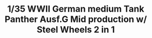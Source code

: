 ---
layout: product
title: "1/35  WWII German medium Tank   Panther Ausf.G  Mid  production w/ Steel Wheels 2 in 1"
price: "7800" 
desc: "Maketa"
img_path: "/assets/img/TAKO2120.webp"
brand: "N/A"
available: false
special_offer: false
new: false
soon: false
cat: "010000"
subcat: "010200"
subsubcat: "0N/A"
sifra: "TAKO2120"
popular: false
---